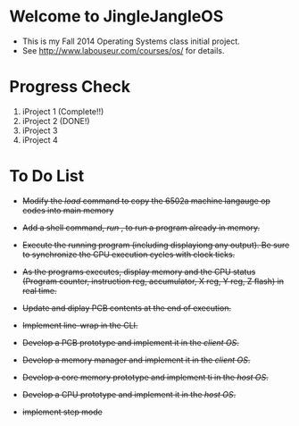Welcome to JingleJangleOS
=========================

-	This is my Fall 2014 Operating Systems class initial project.
-	See http://www.labouseur.com/courses/os/ for details.

Progress Check
==============

1.	iProject 1 (Complete!!)
2.	iProject 2 (DONE!)
3.	iProject 3
4.	iProject 4

To Do List
==========

-	~~Modify the *load* command to copy the 6502a machine langauge op codes into main memory~~

-	~~Add a shell command, *run <pid>*, to run a program already in memory.~~

-	~~Execute the running program (including displayiong any output). Be sure to synchronize the CPU execution cycles with clock ticks.~~

-	~~As the programs executes, display memory and the CPU status (Program counter, instruction reg, accumulator, X reg, Y reg, Z flash) in real time.~~

-	~~Update and diplay PCB contents at the end of execution.~~

-	~~Implement line-wrap in the CLI.~~

-	~~Develop a PCB prototype and implement it in the *client OS*.~~

-	~~Develop a memory manager and implement it in the *client OS*.~~

-	~~Develop a core memory prototype and implement ti in the *host OS*.~~

-	~~Develop a CPU prototype and implement it in the *host OS*.~~

- ~~implement step mode~~
